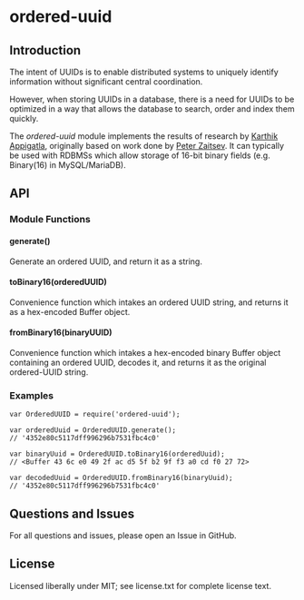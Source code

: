 # ordered-uuid

## Introduction

The intent of UUIDs is to enable distributed systems to uniquely identify information without significant central coordination.

However, when storing UUIDs in a database, there is a need for UUIDs to be optimized in a way that allows the database to search, order and index them quickly.

The *ordered-uuid* module implements the results of research by [Karthik Appigatla](https://www.percona.com/blog/2014/12/19/store-uuid-optimized-way/), originally based on work done by [Peter Zaitsev](https://www.percona.com/blog/2007/03/13/to-uuid-or-not-to-uuid/). It can typically be used with RDBMSs which allow storage of 16-bit binary fields (e.g. Binary(16) in MySQL/MariaDB). 

## API

### Module Functions

#### generate()

Generate an ordered UUID, and return it as a string.

#### toBinary16(orderedUUID)

Convenience function which intakes an ordered UUID string, and returns it as a hex-encoded Buffer object.

#### fromBinary16(binaryUUID)

Convenience function which intakes a hex-encoded binary Buffer object containing an ordered UUID, decodes it, and returns it as the original ordered-UUID string.

### Examples

    var OrderedUUID = require('ordered-uuid');
    
    var orderedUuid = OrderedUUID.generate();
    // '4352e80c5117dff996296b7531fbc4c0'
    
    var binaryUuid = OrderedUUID.toBinary16(orderedUuid);
    // <Buffer 43 6c e0 49 2f ac d5 5f b2 9f f3 a0 cd f0 27 72>
    
    var decodedUuid = OrderedUUID.fromBinary16(binaryUuid);
    // '4352e80c5117dff996296b7531fbc4c0'

## Questions and Issues

For all questions and issues, please open an Issue in GitHub.

## License

Licensed liberally under MIT; see license.txt for complete license text.
